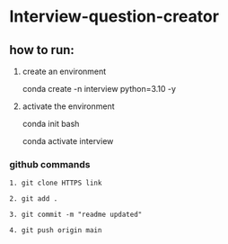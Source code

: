 # Interview-question-creator

## how to run:

1. create an environment




    conda create -n interview python=3.10 -y



2. activate the environment




    conda init bash

    conda activate interview



### github commands




    1. git clone HTTPS link

    2. git add .

    3. git commit -m "readme updated"

    4. git push origin main


